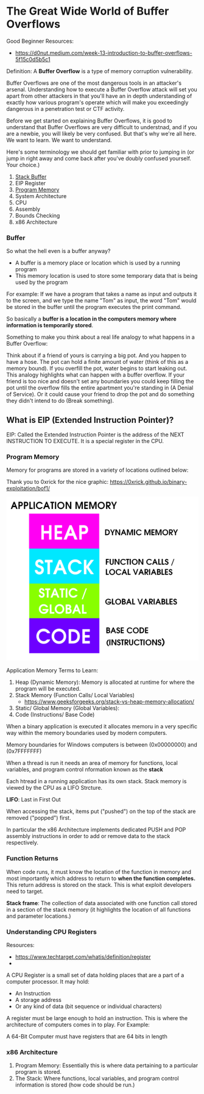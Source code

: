 # The Great Wide World of Buffer Overflows

Good Beginner Resources:
- https://d0nut.medium.com/week-13-introduction-to-buffer-overflows-5f15c0d5b5c1


Definition: A **Buffer Overflow** is a type of memory corruption vulnerability. 

Buffer Overflows are one of the most dangerous tools in an attacker's arsenal. Understanding how to execute a Buffer Overflow attack will set you apart from other attackers in that you'll have an in depth understanding of exactly how various program's operate which will make you exceedingly dangerous in a penetration test or CTF activity. 

Before we get started on explaining Buffer Overflows, it is good to understand that Buffer Overflows are very difficult to understnad, and if you are a newbie, you will likely be very confused. But that's why we're all here. We want to learn. We want to understand. 

Here's some terminology we should get familiar with prior to jumping in (or jump in right away and come back after you've doubly confused yourself. Your choice.)

1. [Stack Buffer](#buffer)
2. EIP Register
3. [Program Memory](#program-memory)
4. System Architecture
5. CPU
6. Assembly
7. Bounds Checking
8. x86 Architecture

### Buffer
So what the hell even is a buffer anyway?
- A buffer is a memory place or location which is used by a running program
- This memory location is used to store some temporary data that is being used by the program
 
For example:
If we have a program that takes a name as input and outputs it to the screen, and we type the name "Tom" as input, the word "Tom" would be stored in the buffer until the program executes the print command. 

So basically a **buffer is a location in the computers memory where information is temporarily stored**. 

Something to make you think about a real life analogy to what happens in a Buffer Overflow: 
 
Think about if a friend of yours is carrying a big pot. And you happen to have a hose. The pot can hold a finite amount of water (think of this as a memory bound). If you overfill the pot, water begins to start leaking out. This analogy highlights what can happen with a buffer overflow. If your friend is too nice and doesn't set any boundaries you could keep filling the pot until the overflow fills the entire apartment you're standing in (A Denial of Service). Or it could cause your friend to drop the pot and do something they didn't intend to do (Break something).

## What is EIP (Extended Instruction Pointer)?

EIP: Called the Extended Instruction Pointer is the address of the NEXT INSTRUCTION TO EXECUTE. It is a special register in the CPU. 




### Program Memory

Memory for programs are stored in a variety of locations outlined below: 

Thank you to 0xrick for the nice graphic: https://0xrick.github.io/binary-exploitation/bof1/

![program-mem](program-memory.PNG)


Application Memory Terms to Learn:

1. Heap (Dynamic Memory): Memory is allocated at runtime for where the program will be executed.
2. Stack Memory (Function Calls/ Local Variables)
    - https://www.geeksforgeeks.org/stack-vs-heap-memory-allocation/
3. Static/ Global Memory (Global Variables): 
4. Code (Instructions/ Base Code)

When a binary application is executed it allocates memoru in a very specific way within the memory boundaries used by modern computers. 

Memory boundaries for Windows computers is between (0x00000000) and (0x7FFFFFFF)

When a thread is run it needs an area of memory for functions, local variables, and program control nformation known as the **stack**

Each htread in a running application has its own stack. Stack memory is viewed by the CPU as a LIFO Strcture. 

**LIFO**: Last in First Out

When accessing the stack, items put ("pushed") on the top of the stack are removed ("popped") first. 

In particular the x86 Architecture implements dedicated PUSH and POP assembly instructions in order to add or remove data to the stack respectively.

### Function Returns

When code runs, it must know the location of the function in memory and most importantly which address to return to **when the function completes.** This return address is stored on the stack. This is what exploit developers need to target. 

**Stack frame**: The collection of data associated with one function call stored in a section of the stack memory (it highlights the location of all functions and parameter locations.)


### Understanding CPU Registers

Resources: 
 - https://www.techtarget.com/whatis/definition/register
 - 
A CPU Register is a small set of data holding places that are a part of a computer processor. It may hold:
- An Instruction
- A storage address
- Or any kind of data (bit sequence or individual characters)

A register must be large enough to hold an instruction. This is where the architecture of computers comes in to play. For Example:

A 64-Bit Computer must have registers that are 64 bits in length

### x86 Architecture

1. Program Memory: Essentially this is where data pertaining to a particular program is stored. 
2. The Stack: Where functions, local variables, and program control information is stored (how code should be run.)


